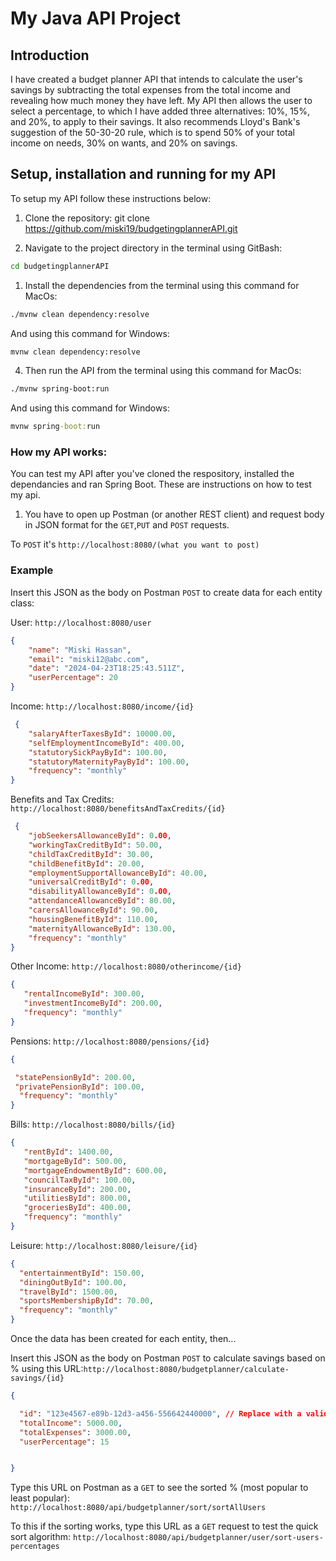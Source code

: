 # **My Java API Project**

## **Introduction**
I have created a budget planner API that intends to calculate the user's savings by subtracting the total expenses from the total income and revealing how much money they have left. My API then allows the user to select a percentage, to which I have added three alternatives: 10%, 15%, and 20%, to apply to their savings. It also recommends Lloyd's Bank's suggestion of the 50-30-20 rule, which is to spend 50% of your total income on needs, 30% on wants, and 20% on savings.


## Setup, installation and running for my API
To setup my API follow these instructions below:
1. Clone the repository: git clone https://github.com/miski19/budgetingplannerAPI.git

1. Navigate to the project directory in the terminal using GitBash: 
```sh
cd budgetingplannerAPI
```
1. Install the dependencies from the terminal using this command for MacOs:

```sh
./mvnw clean dependency:resolve
```
And using this command for Windows:
```cmd
mvnw clean dependency:resolve
```
4. Then run the API from the terminal using this command for MacOs:
```sh
./mvnw spring-boot:run
```
And using this command for Windows: 
```cmd
mvnw spring-boot:run
```
### **How my API works:**
You can test my API after you've cloned the respository, installed the dependancies and ran Spring Boot. These are instructions on how to test my api.
1. You have to open up Postman (or another REST client) and request body in JSON format for the `GET`,`PUT` and `POST` requests. 
                                           
To `POST` it's `http://localhost:8080/(what you want to post)`

### Example
Insert this JSON as the body on Postman `POST` to create data for each entity class: 

User: `http://localhost:8080/user`

```json
{
    "name": "Miski Hassan",
    "email": "miski12@abc.com",
    "date": "2024-04-23T18:25:43.511Z",
    "userPercentage": 20
}
```
Income: `http://localhost:8080/income/{id}`

```json
 {
    "salaryAfterTaxesById": 10000.00,
    "selfEmploymentIncomeById": 400.00,
    "statutorySickPayById": 100.00,
    "statutoryMaternityPayById": 100.00,
    "frequency": "monthly"
}
```
Benefits and Tax Credits: `http://localhost:8080/benefitsAndTaxCredits/{id}`
```JSON 
 {
    "jobSeekersAllowanceById": 0.00,
    "workingTaxCreditById": 50.00,
    "childTaxCreditById": 30.00,
    "childBenefitById": 20.00,
    "employmentSupportAllowanceById": 40.00,
    "universalCreditById": 0.00,
    "disabilityAllowanceById": 0.00,
    "attendanceAllowanceById": 80.00,
    "carersAllowanceById": 90.00,
    "housingBenefitById": 110.00,
    "maternityAllowanceById": 130.00,
    "frequency": "monthly"
}
 ```
 Other Income: `http://localhost:8080/otherincome/{id}`
```JSON 
{
   "rentalIncomeById": 300.00,
   "investmentIncomeById": 200.00,
   "frequency": "monthly"
}
```  
Pensions: `http://localhost:8080/pensions/{id}`
```JSON 
{

 "statePensionById": 200.00,
 "privatePensionById": 100.00,
  "frequency": "monthly"
}
 ```   

Bills:   `http://localhost:8080/bills/{id}`
```JSON 
{
   "rentById": 1400.00,
   "mortgageById": 500.00,
   "mortgageEndowmentById": 600.00,
   "councilTaxById": 100.00,
   "insuranceById": 200.00,
   "utilitiesById": 800.00,
   "groceriesById": 400.00,
   "frequency": "monthly" 
}
 ```

Leisure:  `http://localhost:8080/leisure/{id}`
```JSON 
{
  "entertainmentById": 150.00,
  "diningOutById": 100.00,
  "travelById": 1500.00,
  "sportsMembershipById": 70.00,
  "frequency": "monthly"  
}

```
   
Once the data has been created for each entity, then...



Insert this JSON as the body on Postman `POST` to calculate savings based on % using this URL:`http://localhost:8080/budgetplanner/calculate-savings/{id}`
```json
{

  "id": "123e4567-e89b-12d3-a456-556642440000", // Replace with a valid UUID
  "totalIncome": 5000.00,
  "totalExpenses": 3000.00,
  "userPercentage": 15 


}

```
 Type this URL on Postman as a `GET` to see the sorted % (most popular to least popular):
  `http://localhost:8080/api/budgetplanner/sort/sortAllUsers` 


To this if the sorting works, type this URL as a `GET` request to test the quick sort algorithm: 
`http://localhost:8080/api/budgetplanner/user/sort-users-percentages`






    





